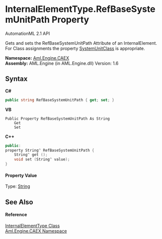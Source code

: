 # InternalElementType.RefBaseSystemUnitPath Property 
AutomationML 2.1 API 

Gets and sets the RefBaseSystemUnitPath Attribute of an InternalElement. For Class assignments the property <a href="P_Aml_Engine_CAEX_InternalElementType_SystemUnitClass">SystemUnitClass</a> is appropriate.

**Namespace:**&nbsp;<a href="N_Aml_Engine_CAEX">Aml.Engine.CAEX</a><br />**Assembly:**&nbsp;AML.Engine (in AML.Engine.dll) Version: 1.6

## Syntax

**C#**<br />
``` C#
public string RefBaseSystemUnitPath { get; set; }
```

**VB**<br />
``` VB
Public Property RefBaseSystemUnitPath As String
	Get
	Set
```

**C++**<br />
``` C++
public:
property String^ RefBaseSystemUnitPath {
	String^ get ();
	void set (String^ value);
}
```


#### Property Value
Type: <a href="https://docs.microsoft.com/dotnet/api/system.string" target="_parent" rel="noopener noreferrer">String</a>

## See Also


#### Reference
<a href="T_Aml_Engine_CAEX_InternalElementType">InternalElementType Class</a><br /><a href="N_Aml_Engine_CAEX">Aml.Engine.CAEX Namespace</a><br />